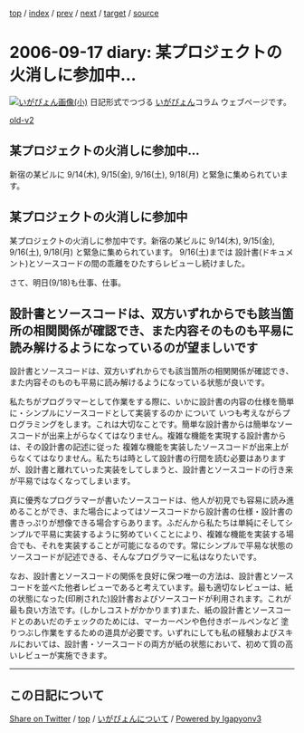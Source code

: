 [top](../index.html) 
 / [index](index.html) 
 / [prev](ig060913.html) 
 / [next](ig060920.html) 
 / [target](https://igapyon.github.io/diary/2006/ig060917.html) 
 / [source](https://github.com/igapyon/diary/blob/master/2006/ig060917.src.md) 

2006-09-17 diary: 某プロジェクトの火消しに参加中…
=====================================================================================================
[![いがぴょん画像(小)](https://igapyon.github.io/diary/images/iga200306s.jpg "いがぴょん")](https://igapyon.github.io/diary/memo/memoigapyon.html) 日記形式でつづる [いがぴょん](https://igapyon.github.io/diary/memo/memoigapyon.html)コラム ウェブページです。

[old-v2](ig060917-orig.html)

## 某プロジェクトの火消しに参加中…

新宿の某ビルに 9/14(木), 9/15(金), 9/16(土), 9/18(月) と緊急に集められています。


## 某プロジェクトの火消しに参加中

某プロジェクトの火消しに参加中です。新宿の某ビルに 9/14(木), 9/15(金), 9/16(土), 9/18(月) と緊急に集められています。
9/16(土)までは 設計書(ドキュメント)とソースコードの間の乖離をひたすらレビューし続けました。

さて、明日(9/18)も仕事、仕事。

## 設計書とソースコードは、双方いずれからでも該当箇所の相関関係が確認でき、また内容そのものも平易に読み解けるようになっているのが望ましいです

設計書とソースコードは、双方いずれからでも該当箇所の相関関係が確認でき、また内容そのものも平易に読み解けるようになっている状態が良いです。

私たちがプログラマーとして作業をする際に、いかに設計書の内容の仕様を簡単に・シンプルにソースコードとして実装するのか について いつも考えながらプログラミングをします。これは大切なことです。簡単な設計書からは簡単なソースコードが出来上がらなくてはなりません。複雑な機能を実現する設計書からは、その設計書の記述に従った 複雑な機能を実装したソースコードが出来上がらなくてはなりません。私たちは時として設計書の行間を読む必要はありますが、設計書と離れていった実装をしてしまうと、設計書とソースコードの行き来が平易ではなくなってしまいます。

真に優秀なプログラマーが書いたソースコードは、他人が初見でも容易に読み進めることができ、また場合によってはソースコードから設計書の仕様・設計書の書きっぷりが想像できる場合すらあります。ふだんから私たちは単純にそしてシンプルで平易に実装するように努めていくことにより、複雑な機能を実装する場合でも、それを実装することが可能になるのです。常にシンプルで平易な状態のソースコードが記述できる、そんなプログラマーに私はなりたいです。

なお、設計書とソースコードの関係を良好に保つ唯一の方法は、設計書とソースコードを並べた他者レビューであると考えています。最も適切なレビューは、紙の状態になった(印刷された)設計書およびソースコードが利用されます。これが最も良い方法です。(しかしコストがかかります)また、紙の設計書とソースコードとのあいだのチェックのためには、マーカーペンや色付きボールペンなど 塗りつぶし作業をするための道具が必要です。いずれにしても私の経験およびスキルにおいては、設計書・ソースコードの両方が紙の状態において、初めて質の高いレビューが実施できます。


----------------------------------------------------------------------------------------------------

## この日記について

[Share on Twitter](https://twitter.com/intent/tweet?hashtags=igapyon%2Cdiary%2C%E3%81%84%E3%81%8C%E3%81%B4%E3%82%87%E3%82%93&text=%E6%9F%90%E3%83%97%E3%83%AD%E3%82%B8%E3%82%A7%E3%82%AF%E3%83%88%E3%81%AE%E7%81%AB%E6%B6%88%E3%81%97%E3%81%AB%E5%8F%82%E5%8A%A0%E4%B8%AD%E2%80%A6&url=https%3A%2F%2Figapyon.github.io%2Fdiary%2F2006%2Fig060917.html) / [top](../index.html) / [いがぴょんについて](https://igapyon.github.io/diary/memo/memoigapyon.html) / [Powered by Igapyonv3](https://github.com/igapyon/igapyonv3)
